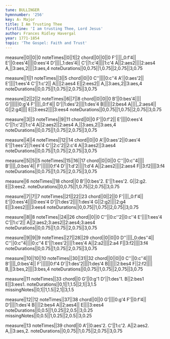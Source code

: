 ```yaml
---
tune: BULLINGER
hymnnumber: '256'
key: A♭ Major
title: I Am Trusting Thee
firstline: 'I am trusting Thee, Lord Jesus'
author: Frances Ridley Havergal
year: 1771-1854
topic: 'The Gospel: Faith and Trust'
---
```

measure||0||0||0
noteTimes||0||1||2
chord||0||0||0
F'||||_0:f'4||
E'||0:ees'4||||0:ees'4
D'||||_1:des'4||
C'||1:c'4||||1:c'4
A||2:aes2||||2:aes4
A,||3:aes,2||||3:aes,4
noteDurations||0,0.75||1,0.75||2,0.75||3,0.75

measure||1||1
noteTimes||3||5
chord||0||0
C''||||0:c''4
A'||0:aes'2||
E'||||1:ees'4
C'||1:c'2||
A||||2:aes4
E||2:ees2||
A,||3:aes,2||3:aes,4
noteDurations||0,0.75||1,0.75||2,0.75||3,0.75

measure||2||2||2
noteTimes||6||7||8
chord||0||0||0
B'||0:bes'4||||
G'||||||0:g'4
F'||||_0:f'4||
D'||1:des'2||||1:des'4
B||||||2:bes4
A||||_2:aes4||
G||2:g4||||
E||3:ees2||||3:ees4
noteDurations||0,0.75||1,0.75||2,0.75||3,0.75

measure||3||3
noteTimes||9||11
chord||0||0
F'||0:f'2||
E'||||0:ees'4
C'||1:c'2||1:c'4
A||2:aes2||2:aes4
A,||3:aes,2||3:aes,4
noteDurations||0,0.75||1,0.75||2,0.75||3,0.75

measure||4||4
noteTimes||12||14
chord||0||0
A'||0:aes'2||0:aes'4
E'||1:ees'2||1:ees'4
C'||2:c'2||2:c'4
A||3:aes2||3:aes4
noteDurations||0,0.75||1,0.75||2,0.75||3,0.75

measure||5||5||5
noteTimes||15||16||17
chord||0||0||0
C''||0:c''4||||
B'||||_0:bes'4||
F'||||||0:f'4
D'||1:d'2||||1:d'4
A||2:aes2||||2:aes4
F||3:f2||||3:f4
noteDurations||0,0.75||1,0.75||2,0.75||3,0.75

measure||6
noteTimes||18
chord||0
B'||0:bes'2.
E'||1:ees'2.
G||2:g2.
E||3:ees2.
noteDurations||0,0.75||1,0.75||2,0.75||3,0.75

measure||7||7||7
noteTimes||21||22||23
chord||0||2||0
F'||||_0:f'4||
E'||0:ees'4||||0:ees'4
D'||1:des'2||||1:des'4
G||2:g2||||2:g4
E||3:ees2||||3:ees4
noteDurations||0,0.75||1,0.75||2,0.75||3,0.75

measure||8||8
noteTimes||24||26
chord||0||0
C''||0:c''2||0:c''4
E'||||1:ees'4
C'||1:c'2||
A||2:aes2;3:aes2||2:aes4;3:aes4
noteDurations||0,0.75||1,0.75||2,0.75||3,0.75

measure||9||9||9
noteTimes||27||28||29
chord||0||0||0
D''||||_0:des''4||
C''||0:c''4||||0:c''4
E'||1:ees'2||||1:ees'4
A||2:a2||||2:a4
F||3:f2||||3:f4
noteDurations||0,0.75||1,0.75||2,0.75||3,0.75

measure||10||10||10
noteTimes||30||31||32
chord||0||0||0
C''||0:c''4||||
B'||||_0:bes'4||
F'||||||0:f'4
D'||1:des'2||||1:des'4
B||||||2:bes4
F||2:f2||||
B,||3:bes,2||||3:bes,4
noteDurations||0,0.75||1,0.75||2,0.75||3,0.75

measure||11
noteTimes||33
chord||0
G'||0:g'1
D'||1:des'1.
B||2:bes1
E||3:ees1.
noteDurations||0,1||1,1.5||2,1||3,1.5
missingNotes||0,1||1,1.5||2,1||3,1.5

measure||12||12
noteTimes||37||38
chord||0||0
G'||||0:g'4
F'||0:f'4||
D'||||1:des'4
B||||2:bes4
A||2:aes4||
E||||3:ees4
noteDurations||0,0.5||1,0.25||2,0.5||3,0.25
missingNotes||0,0.5||1,0.25||2,0.5||3,0.25

measure||13
noteTimes||39
chord||0
A'||0:aes'2.
C'||1:c'2.
A||2:aes2.
A,||3:aes,2.
noteDurations||0,0.75||1,0.75||2,0.75||3,0.75

